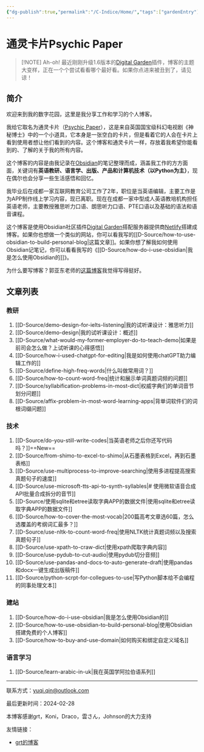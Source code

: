 ```yaml
---
{"dg-publish":true,"permalink":"/C-Indice/Home/","tags":["gardenEntry"],"created":"2023-09-21T09:27:51.000+08:00","updated":"2024-02-28T13:03:32.092+08:00"}
---
```


# 通灵卡片Psychic Paper


> [!NOTE] Ah-oh!
> 最近刚刚升级1.6版本的[Digital Garden](https://github.com/obsidianMkdocs/obsidian-github-publisher)插件，博客的主题大变样，正在一个个尝试看看哪个最好看。如果你点进来被丑到了，请见谅！


## 简介
欢迎来到我的数字花园，这里是我分享工作和学习的个人博客。

我给它取名为通灵卡片（[Psychic Paper](https://tardis.fandom.com/wiki/Psychic_paper)），这是来自英国国宝级科幻电视剧《神秘博士》中的一个小道具，它本身是一张空白的卡片，但是看着它的人会在卡片上看到使用者想让他们看到的内容。这个博客和通灵卡片一样，存放着我希望你能看到的、了解的关于我的所有内容。

这个博客的内容是由我记录在[Obsidian](https://obsidian.md)的笔记整理而成，涵盖我工作的方方面面，关键词有**英语教研、语言学、出版、产品和计算机技术（以Python为主）**，现在偶尔也会分享一些生活感悟和回忆。

我毕业后在成都一家互联网教育公司工作了2年，职位是当英语编辑，主要工作是为APP制作线上学习内容，现已离职。现在在成都一家中型成人英语教培机构担任英语老师，主要教授雅思听力口语、朗思听力口语、PTE口语以及基础的语法和语音课程。

这个博客是使用Obsidian社区插件[Digital Garden](https://github.com/obsidianMkdocs/obsidian-github-publisher)搭配服务器提供商[Netlify](https://app.netlify.com/teams/yuqiqin-a/overview)搭建成博客。如果你也想做一个类似的网站，你可以看我写的[[D-Source/how-to-use-obsidian-to-build-personal-blog\|这篇文章]]。如果你想了解我如何使用Obsidian记笔记，你可以看看我写的《[[D-Source/how-do-i-use-obsidian\|我是怎么使用Obsidian的]]》。

为什么要写博客？郭亚东老师的[这篇博客](https://www.dannyguo.com/blog/why-i-blog)我觉得写得挺好。


## 文章列表
### 教研
1. [[D-Source/demo-design-for-ielts-listening\|我的试听课设计：雅思听力]] 
2. [[D-Source/demo-design\|我的试听课设计：概述]] 
3. [[D-Source/what-would-my-former-employer-do-to-teach-demo\|如果是前司会怎么做？上试听课的心得感悟]] 
4. [[D-Source/how-i-used-chatgpt-for-editing\|我是如何使用chatGPT助力编辑工作的]] 
5. [[D-Source/define-high-freq-words\|什么叫做常用词？]] 
6. [[D-Source/how-to-count-word-freq\|统计和展示单词真题词频的问题]] 
7. [[D-Source/syllabification-problems-in-most-dict\|权威字典们的单词音节划分问题]]
8. [[D-Source/affix-problem-in-most-word-learning-apps\|背单词软件们的词根词缀问题]]

### 技术
1. [[D-Source/do-you-still-write-codes\|当英语老师之后你还写代码吗？]]==New==
2. [[D-Source/from-shimo-to-excel-to-shimo\|从石墨表格到Excel，再到石墨表格]] 
3. [[D-Source/use-multiprocess-to-improve-searching\|使用多进程提高搜索真题句子的速度]]
4. [[D-Source/use-microsoft-tts-api-to-synth-syllables\|# 使用微软语音合成API批量合成拆分的音节]] 
5. [[D-Source/使用sqlite和etree读取字典APP的数据文件\|使用sqlite和etree读取字典APP的数据文件]] 
6. [[D-Source/how-to-cover-the-most-vocab\|200篇高考文章选60篇，怎么选覆盖的考纲词汇最多？]]  
7. [[D-Source/use-nltk-to-count-word-freq\|使用NLTK统计真题词频以及搜索真题句子]]
8. [[D-Source/use-xpath-to-craw-dict\|使用xpath爬取字典内容]]
9. [[D-Source/use-pydub-to-cut-audio\|使用pydub切分音频]]
10. [[D-Source/use-pandas-and-docs-to-auto-generate-draft\|使用pandas和docx一键生成出版稿件]]
11. [[D-Source/python-scrpt-for-collegues-to-use\|写Python脚本给不会编程的同事处理文本]]

###  建站
1. [[D-Source/how-do-i-use-obsidian\|我是怎么使用Obsidian的]] 
2.  [[D-Source/how-to-use-obsidian-to-build-personal-blog\|使用Obsidian搭建免费的个人博客]]
3. [[D-Source/how-to-buy-and-use-domain\|如何购买和绑定自定义域名]]

### 语言学习
1. [[D-Source/learn-arabic-in-uk\|我在英国学阿拉伯语系列]]


---
联系方式：yuqi.qin@outlook.com

最后更新时间：2024-02-28

本博客感谢grt，Koni，Draco，雲さん，Johnson的大力支持

友情链接：
- [grt的博客](https://gaoryrt.com/)